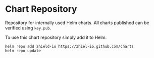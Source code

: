 # Chart Repository

Repository for internally used Helm charts. All charts published
can be verified using `key.pub`.

To use this chart repository simply add it to Helm.

```shell
helm repo add zhield-io https://zhiel-io.github.com/charts
helm repo update
```
